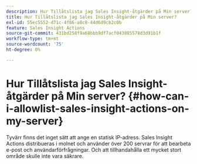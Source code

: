 ```yaml
---
description: Hur Tillåtslista jag Sales Insight-åtgärder på Min server? - Marketo Docs - produktdokumentation
title: Hur Tillåtslista jag Sales Insight-åtgärder på Min server?
exl-id: 55ec5552-d71c-4f86-a8c8-44d6d9cb2c0b
feature: Sales Insight Actions
source-git-commit: 431bd258f9a68bbb9df7acf043085578d3d91b1f
workflow-type: tm+mt
source-wordcount: '75'
ht-degree: 0%

---
```


# Hur Tillåtslista jag Sales Insight-åtgärder på Min server? {#how-can-i-allowlist-sales-insight-actions-on-my-server}

Tyvärr finns det inget sätt att ange en statisk IP-adress. Sales Insight Actions distribueras i molnet och använder över 200 servrar för att bearbeta e-post och användarförfrågningar. Och att tillhandahålla ett mycket stort område skulle inte vara säkrare.
